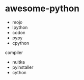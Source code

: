 # awesome-python
- mojo
- lpython
- codon
- pypy
- cpython

compiler
- nuitka
- pyinstaller
- cython
